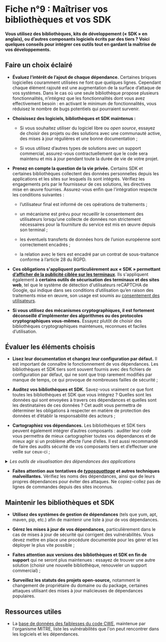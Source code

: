 # Fiche n°9 : Maîtriser vos bibliothèques et vos SDK

#### Vous utilisez des bibliothèques, kits de développement (« SDK » en anglais), ou d’autres composants logiciels écrits par des tiers ? Voici quelques conseils pour intégrer ces outils tout en gardant la maîtrise de vos développements.

## Faire un choix éclairé

* **Évaluez l’intérêt de l’ajout de chaque dépendance.** Certaines briques logicielles couramment utilisées ne font que quelques lignes. Cependant chaque élément rajouté est une augmentation de la surface d’attaque de vos systèmes. Dans le cas où une seule bibliothèque propose plusieurs fonctionnalités, n’intégrez que les fonctionnalités dont vous avez effectivement besoin : en activant le minimum de fonctionnalités, vous réduisez le nombre de bugs potentiels qui pourraient survenir.


* **Choisissez des logiciels, bibliothèques et SDK maintenus :**

    * Si vous souhaitez utiliser du logiciel libre ou *open source*, essayez de choisir des projets ou des solutions avec une communauté active, des mises à jour régulières et une bonne documentation ;

    * Si vous utilisez d’autres types de solutions avec un support commercial, assurez-vous contractuellement que le code sera maintenu et mis à jour pendant toute la durée de vie de votre projet.

* **Prenez en compte la question de la vie privée.** Certains SDK et certaines bibliothèques collectent des données personnelles depuis les applications et les sites sur lesquels ils sont intégrés. Vérifiez les engagements pris par le fournisseur de ces solutions, les directives mise en œuvre fournies. Assurez-vous enfin que l'intégration respecte les conditions suivantes :
    
    * l’utilisateur final est informé de ces opérations de traitements ;

    * un mécanisme est prévu pour recueillir le consentement des utilisateurs lorsqu’une collecte de données non strictement nécessaires pour la fourniture du service est mis en œuvre depuis son terminal ;

    * les éventuels transferts de données hors de l’union européenne sont correctement encadrés ;

    * la relation avec le tiers est encadré par un contrat de sous-traitance conforme à l’article 28 du RGPD.

* **Ces obligations s'appliquent particulièrement aux « SDK » permettant [d’afficher de la publicité ciblée sur les terminaux](https://www.cnil.fr/fr/applications-mobiles-mise-en-demeure-absence-de-consentement-geolocalisation-ciblage-publicitaire-2)**. Ils s'appliquent également à **certains outils de sécurisation des terminaux et des sites web**, tel que le système de détection d'utilisateurs reCAPTCHA de Google, qui indique dans ses conditions d’utilisation qu’en raison des traitements mise en œuvre, son usage est soumis au [consentement des utilisateurs](https://www.google.com/about/company/user-consent-policy/).

* **Si vous utilisez des mécanismes cryptographiques, il est fortement déconseillé d’implémenter des algorithmes ou des protocoles cryptographiques vous-mêmes.** Essayez plutôt de choisir des bibliothèques cryptographiques maintenues, reconnues et faciles d’utilisation.

## Évaluer les éléments choisis

* **Lisez leur documentation et changez leur configuration par défaut.** Il est important de connaître le fonctionnement de vos dépendances. Les bibliothèques et SDK tiers sont souvent fournis avec des fichiers de configuration par défaut, qui ne sont que trop rarement modifiés par manque de temps, ce qui provoque de nombreuses failles de sécurité ;

* **Auditez vos bibliothèques et SDK.** Savez-vous vraiment ce que font toutes les bibliothèques et SDK que vous intégrez ? Quelles sont les données qui sont envoyées à travers ces dépendances et quelles sont les destinataires de ces données ? Cet audit vous permettra de déterminer les obligations à respecter en matière de protection des données et d’établir la responsabilité des acteurs ;

* **Cartographiez vos dépendances.** Les bibliothèques et SDK tiers peuvent également intégrer d’autres composants : auditer leur code vous permettra de mieux cartographier toutes vos dépendances et de mieux agir si un problème affecte l’une d’elles. Il est aussi recommandé de faire des audits sécurité de vos composants tiers et d’effectuer une veille sur ceux-ci ;

<details>
     <summary> <em> Les outils de visualisation des dépendances des applications </em> </summary>

Les gestionnaires de dépendances intègrent des fonctionnalités de suivi et d'audit. A titre d'exemple, la commande `npm audit` affiche un rapport des vulnérabilités connues de chaque dépendance d'un projet _node.js_.

La visualisation des dépendances des applications compilées, ou "packagées", nécessitent des outils plus élaborés. En voici quelques exemples :

* L'[association Exodus Privacy](https://exodus-privacy.eu.org/fr/) met librement à disposition la plateforme d'analyse des applications Android εxodus.

* L'outil [otool](https://www.unix.com/man-page/osx/1/otool/) liste les dépendances des bibliothèques d'applications macOS et iOS.

* L'outil [dependency-cruiser](https://github.com/sverweij/dependency-cruiser) affiche sous forme de graphique les dépendances de projet _javascript_.


</details>

* **Faites attention aux tentatives de [*typosquattage*](https://fr.wikipedia.org/wiki/Typosquattage) et autres techniques malveillantes.** Vérifiez les noms des dépendances, ainsi que de leurs propres dépendances pour éviter des attaques. Ne copiez-collez pas de lignes de commandes depuis des sites inconnus.


## Maintenir les bibliothèques et SDK

* **Utilisez des systèmes de gestion de dépendances** (tels que yum, apt, maven, pip, etc.) afin de maintenir une liste à jour de vos dépendances.

* **Gérez les mises à jour de vos dépendances,** particulièrement dans le cas de mises à jour de sécurité qui corrigent des vulnérabilités. Vous devez mettre en place une procédure documentée pour les gérer et les déployer le plus vite possible ;

* **Faites attention aux versions des bibliothèques et SDK en fin de support** qui ne seront plus maintenues : essayez de trouver une autre solution (choisir une nouvelle bibliothèque, renouveler un support commercial) ;

* **Surveillez les statuts des projets open-source,** notamment le changement de propriétaire du domaine ou du package, certaines attaques utilisant des mises à jour malicieuses de dépendances populaires.

## Ressources utiles

* La [base de données des faiblesses du code CWE](https://cwe.mitre.org), maintenue par l'organisme MITRE, liste les vulnérabilités que l'on peut rencontrer dans les logiciels et les dépendances.

